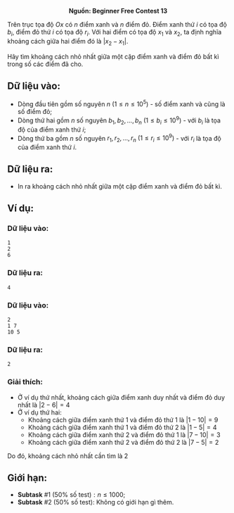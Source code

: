 **<center>Nguồn: Beginner Free Contest 13</center>**

Trên trục tọa độ $Ox$ có $n$ điểm xanh và $n$ điểm đỏ. Điểm xanh  thứ $i$ có tọa độ $b_i$, điểm đỏ thứ $i$
có tọa độ $r_i$. Với hai điểm có tọa độ  $x_1$ và $x_2$, ta định nghĩa khoảng cách giữa hai điểm đó là $|x_2 − x_1|$.

Hãy tìm khoảng cách nhỏ nhất giữa một cặp điểm xanh và điểm đỏ bất kì trong số các điểm đã cho.

## Dữ liệu vào:
- Dòng đầu tiên gồm số nguyên $n\ (1 ≤ n ≤ 10^5)$ - số điểm xanh và cũng là số điểm đỏ;
- Dòng thứ hai gồm $n$ số nguyên $b_1, b_2, . . . , b_n\ (1 ≤ b_i ≤ 10^9)$ - với $b_i$ là tọa độ của điểm xanh thứ $i$;
- Dòng thứ ba gồm $n$ số nguyên $r_1, r_2, . . . , r_n$ $(1 ≤ r_i ≤ 10^9)$ - với $r_i$ là tọa độ của điểm xanh thứ $i$.

## Dữ liệu ra:
- In ra khoảng cách nhỏ nhất giữa một cặp điểm xanh và điểm đỏ bất kì.

## Ví dụ:
### Dữ liệu vào:
```
1
2
6
```

### Dữ liệu ra:
```
4
```

### Dữ liệu vào:
```
2
1 7
10 5
```

### Dữ liệu ra:
```
2
```

### Giải thích:
- Ở ví dụ thứ nhất, khoảng cách giữa điểm xanh duy nhất và điểm đỏ duy nhất là $|2 − 6| = 4$
- Ở ví dụ thứ hai:
    - Khoảng cách giữa điểm xanh thứ $1$ và điểm đỏ thứ $1$ là $|1 − 10| = 9$
    - Khoảng cách giữa điểm xanh thứ $1$ và điểm đỏ thứ $2$ là $|1 − 5| = 4$
    - Khoảng cách giữa điểm xanh thứ $2$ và điểm đỏ thứ $1$ là $|7 − 10| = 3$
    - Khoảng cách giữa điểm xanh thứ $2$ và điểm đỏ thứ $2$ là $|7 − 5| = 2$

Do đó, khoảng cách nhỏ nhất cần tìm là $2$

## Giới hạn:
- **Subtask** $\#1$ $(50\%\text{ số test}): n ≤ 1000$;
- **Subtask** $\#2$ $(50\%\text{ số test}):$ Không có giới hạn gì thêm.